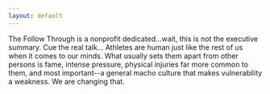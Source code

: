 ```yaml
---
layout: default
---
```

The Follow Through is a nonprofit dedicated...wait, this is not the executive summary. Cue the real talk...
Athletes are human just like the rest of us when it comes to our minds. What usually sets them apart from other persons is fame, intense pressure, physical injuries far more common to them, and most important--a general macho culture that makes vulnerability a weakness. We are changing that.